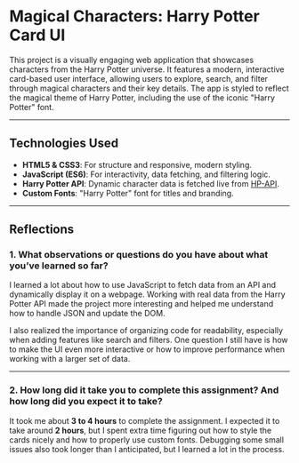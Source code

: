 # Magical Characters: Harry Potter Card UI

This project is a visually engaging web application that showcases characters from the Harry Potter universe. It features a modern, interactive card-based user interface, allowing users to explore, search, and filter through magical characters and their key details. The app is styled to reflect the magical theme of Harry Potter, including the use of the iconic "Harry Potter" font.

---

## Technologies Used

- **HTML5 & CSS3**: For structure and responsive, modern styling.
- **JavaScript (ES6)**: For interactivity, data fetching, and filtering logic.
- **Harry Potter API**: Dynamic character data is fetched live from [HP-API](https://hp-api.onrender.com/api/characters).
- **Custom Fonts**: "Harry Potter" font for titles and branding.

---

## Reflections

### 1. What observations or questions do you have about what you’ve learned so far?

I learned a lot about how to use JavaScript to fetch data from an API and dynamically display it on a webpage. Working with real data from the Harry Potter API made the project more interesting and helped me understand how to handle JSON and update the DOM.

I also realized the importance of organizing code for readability, especially when adding features like search and filters. One question I still have is how to make the UI even more interactive or how to improve performance when working with a larger set of data.

---

### 2. How long did it take you to complete this assignment? And how long did you expect it to take?

It took me about **3 to 4 hours** to complete the assignment. I expected it to take around **2 hours**, but I spent extra time figuring out how to style the cards nicely and how to properly use custom fonts. Debugging some small issues also took longer than I anticipated, but I learned a lot in the process.
